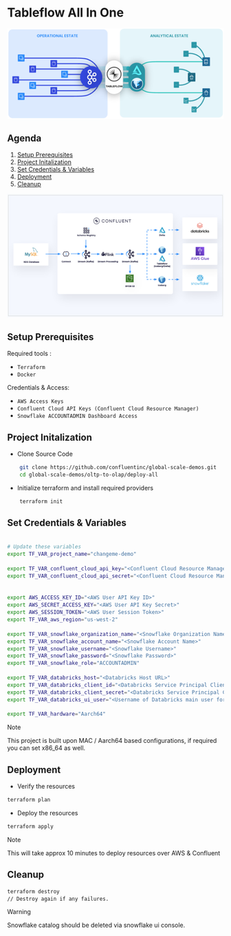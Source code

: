 # Tableflow All In One

![Tableflow](common/images/tableflow.png) 

## **Agenda**
1. [Setup Prerequisites](#step-1)
2. [Project Initalization](#step-2)
3. [Set Credentials & Variables](#step-3)
4. [Deployment](#step-4)
5. [Cleanup](#step-5)

![Architecture](common/images/architecture.png) 

## <a name="step-1"></a>Setup Prerequisites
Required tools :
  - `Terraform`
  - `Docker`

Credentials & Access:
  - `AWS Access Keys`
  - `Confluent Cloud API Keys (Confluent Cloud Resource Manager)`
  - `Snowflake ACCOUNTADMIN Dashboard Access`

## <a name="step-2"></a>Project Initalization
  - Clone Source Code  
```bash
    git clone https://github.com/confluentinc/global-scale-demos.git
    cd global-scale-demos/oltp-to-olap/deploy-all
```
  - Initialize terraform and install required providers
```bash
    terraform init
```

## <a name="step-3"></a>Set Credentials & Variables
```bash

# Update these variables
export TF_VAR_project_name="changeme-demo"

export TF_VAR_confluent_cloud_api_key="<Confluent Cloud Resource Management API Key Name>"
export TF_VAR_confluent_cloud_api_secret="<Confluent Cloud Resource Management API Key Secret>"


export AWS_ACCESS_KEY_ID="<AWS User API Key ID>"
export AWS_SECRET_ACCESS_KEY="<AWS User API Key Secret>"
export AWS_SESSION_TOKEN="<AWS User Session Token>"
export TF_VAR_aws_region="us-west-2"

export TF_VAR_snowflake_organization_name="<Snowflake Organization Name>"
export TF_VAR_snowflake_account_name="<Snowflake Account Name>"
export TF_VAR_snowflake_username="<Snowflake Username>"
export TF_VAR_snowflake_password="<Snowflake Password>"
export TF_VAR_snowflake_role="ACCOUNTADMIN"

export TF_VAR_databricks_host="<Databricks Host URL>"
export TF_VAR_databricks_client_id="<Databricks Service Principal Client ID>"
export TF_VAR_databricks_client_secret="<Databricks Service Principal Client Secret>"
export TF_VAR_databricks_ui_user="<Username of Databricks main user for ui access>"

export TF_VAR_hardware="Aarch64"
```
> [!NOTE]
> This project is built upon MAC / Aarch64 based configurations, if required you can set x86_64 as well.

## <a name="step-4"></a>Deployment
- Verify the resources
```bash
terraform plan
```
- Deploy the resources
```bash
terraform apply
```
> [!NOTE]
> This will take approx 10 minutes to deploy resources over AWS & Confluent


## <a name="step-5"></a>Cleanup

```bash
terraform destroy 
// Destroy again if any failures.
```
> [!WARNING]
> Snowflake catalog should be deleted via snowflake ui console.
